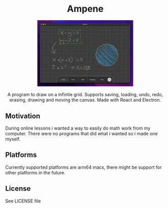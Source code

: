 <div align="center">
    <h1>Ampene</h1>
    <img src="promo-image.png" width="60%" />
    <p>A program to draw on a infintie grid. Supports saving, loading, undo, redo, erasing, drawing and moving the canvas. Made with React and Electron.</p>
</div>

## Motivation
During online lessons i wanted a way to easily do math work from my computer. There were no programs that did what i wanted so i made one myself.

## Platforms
Currently supported platforms are arm64 macs, there might be support for other platforms in the future.

## License
See LICENSE file